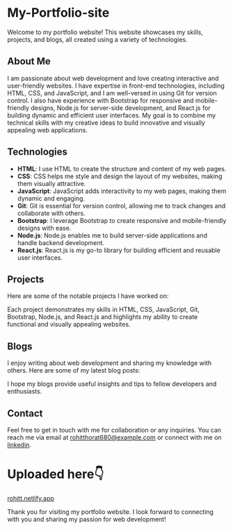 # My-Portfolio-site

Welcome to my portfolio website! This website showcases my skills, projects, and blogs, all created using a variety of technologies.

## About Me

I am passionate about web development and love creating interactive and user-friendly websites. I have expertise in front-end technologies, including HTML, CSS, and JavaScript, and I am well-versed in using Git for version control. I also have experience with Bootstrap for responsive and mobile-friendly designs, Node.js for server-side development, and React.js for building dynamic and efficient user interfaces. My goal is to combine my technical skills with my creative ideas to build innovative and visually appealing web applications.

## Technologies

- **HTML**: I use HTML to create the structure and content of my web pages.
- **CSS**: CSS helps me style and design the layout of my websites, making them visually attractive.
- **JavaScript**: JavaScript adds interactivity to my web pages, making them dynamic and engaging.
- **Git**: Git is essential for version control, allowing me to track changes and collaborate with others.
- **Bootstrap**: I leverage Bootstrap to create responsive and mobile-friendly designs with ease.
- **Node.js**: Node.js enables me to build server-side applications and handle backend development.
- **React.js**: React.js is my go-to library for building efficient and reusable user interfaces.

## Projects

Here are some of the notable projects I have worked on:

Each project demonstrates my skills in HTML, CSS, JavaScript, Git, Bootstrap, Node.js, and React.js and highlights my ability to create functional and visually appealing websites.

## Blogs

I enjoy writing about web development and sharing my knowledge with others. Here are some of my latest blog posts:

I hope my blogs provide useful insights and tips to fellow developers and enthusiasts.

## Contact

Feel free to get in touch with me for collaboration or any inquiries. You can reach me via email at [rohitthorat680@example.com](mailto:rohitthorat680@example.com) or connect with me on [linkedin](linkedin.com/in/rohit-thorat-502566246/).

# Uploaded here👇
[rohitt.netlify.app](https://rohitt.netlify.app/)

Thank you for visiting my portfolio website. I look forward to connecting with you and sharing my passion for web development!
